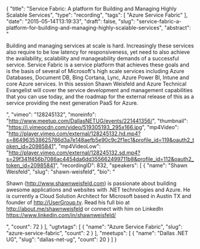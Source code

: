 {
  "title": "Service Fabric: A platform for Building and Managing Highly Scalable Services",
  "type": "recording",
  "tags": [
    "Azure Service Fabric"
  ],
  "date": "2015-05-14T13:19:33",
  "draft": false,
  "slug": "service-fabric-a-platform-for-building-and-managing-highly-scalable-services",
  "abstract": "<p>Building and managing services at scale is hard. Increasingly these services also require to be low latency for responsiveness, yet need to also achieve the availability, scalability and manageability demands of a successful service. Service Fabric is a service platform that achieves these goals and is the basis of several of Microsoft's high scale services including Azure Databases, Document DB, Bing Cortana, Lync, Azure Power BI, Intune and core Azure services. In this session Shawn Weisfeld and Azure Technical Evangelist will cover the service development and management capabilities that you can use today, and the roadmap for the external release of this as a service providing the next generation PaaS for Azure.</p>",
  "vimeo": "128245132",
  "moreinfo": "http://www.meetup.com/DallasNETUG/events/221441356/",
  "thumbnail": "https://i.vimeocdn.com/video/519305193_295x166.jpg",
  "mp4Video": "http://player.vimeo.com/external/128245132.hd.mp4?s=864963538625786d3a7e148aefb5e90c9c2f1ec1&profile_id=119&oauth2_token_id=20985841",
  "mp4VideoLow": "http://player.vimeo.com/external/128245132.sd.mp4?s=29f341f456b7086ac4454da6dd355662499711b8&profile_id=112&oauth2_token_id=20985841",
  "recordingID": 832,
  "speakers": [
    {
      "name": "Shawn Weisfeld",
      "slug": "shawn-weisfeld",
      "bio": "<p>Shawn (http://www.shawnweisfeld.com) is passionate about building awesome applications and websites with .NET technologies and Azure. He is currently a Cloud Solution Architect for Microsoft based in Austin TX and founder of http://UserGroup.tv. Read his full bio at http://about.me/shawnweisfeld or connect with him on LinkedIn https://www.linkedin.com/in/shawnweisfeld/</p>",
      "count": 72
    }
  ],
  "ugtvtags": [
    {
      "name": "Azure Service Fabric",
      "slug": "azure-service-fabric",
      "count": 2
    }
  ],
  "meetups": [
    {
      "name": "Dallas .NET UG",
      "slug": "dallas-net-ug",
      "count": 20
    }
  ]
}
